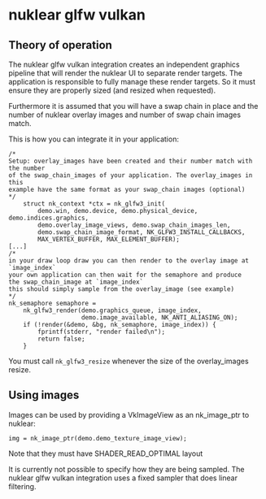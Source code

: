 # nuklear glfw vulkan

## Theory of operation

The nuklear glfw vulkan integration creates an independent graphics pipeline that will render the nuklear UI to separate render targets.
The application is responsible to fully manage these render targets. So it must ensure they are properly sized (and resized when requested).

Furthermore it is assumed that you will have a swap chain in place and the number of nuklear overlay images and number of swap chain images match.

This is how you can integrate it in your application:

```
/*
Setup: overlay_images have been created and their number match with the number
of the swap_chain_images of your application. The overlay_images in this
example have the same format as your swap_chain images (optional)
*/
    struct nk_context *ctx = nk_glfw3_init(
        demo.win, demo.device, demo.physical_device, demo.indices.graphics,
        demo.overlay_image_views, demo.swap_chain_images_len,
        demo.swap_chain_image_format, NK_GLFW3_INSTALL_CALLBACKS,
        MAX_VERTEX_BUFFER, MAX_ELEMENT_BUFFER);
[...]
/*
in your draw loop draw you can then render to the overlay image at
`image_index`
your own application can then wait for the semaphore and produce
the swap_chain_image at `image_index`
this should simply sample from the overlay_image (see example)
*/
nk_semaphore semaphore =
    nk_glfw3_render(demo.graphics_queue, image_index,
                    demo.image_available, NK_ANTI_ALIASING_ON);
    if (!render(&demo, &bg, nk_semaphore, image_index)) {
        fprintf(stderr, "render failed\n");
        return false;
    }
```

You must call `nk_glfw3_resize` whenever the size of the overlay_images resize.

## Using images

Images can be used by providing a VkImageView as an nk_image_ptr to nuklear:

```
img = nk_image_ptr(demo.demo_texture_image_view);
```

Note that they must have SHADER_READ_OPTIMAL layout

It is currently not possible to specify how they are being sampled. The nuklear glfw vulkan integration uses a fixed sampler that does linear filtering.
